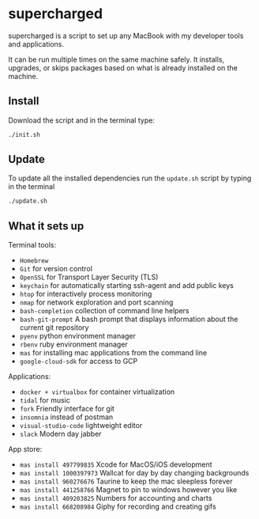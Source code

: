 # supercharged
supercharged is a script to set up any MacBook with my developer tools and applications.

It can be run multiple times on the same machine safely.
It installs, upgrades, or skips packages
based on what is already installed on the machine.

Install
-------

Download the script and in the terminal type:

```sh
./init.sh
```

Update
------

To update all the installed dependencies run the `update.sh` script by typing in the terminal 

```sh
./update.sh
```

What it sets up
---------------

Terminal tools:
* `Homebrew`
* `Git` for version control
* `OpenSSL` for Transport Layer Security (TLS)
* `keychain` for automatically starting ssh-agent and add public keys
* `htop` for interactively process monitoring
* `nmap` for network exploration and port scanning
* `bash-completion` collection of command line helpers 
* `bash-git-prompt` A bash prompt that displays information about the current git repository
* `pyenv` python environment manager
* `rbenv` ruby environment manager
* `mas` for installing mac applications from the command line
* `google-cloud-sdk` for access to GCP

Applications:
* `docker + virtualbox` for container virtualization
* `tidal` for music
* `fork` Friendly interface for git
* `insomnia` instead of postman
* `visual-studio-code` lightweight editor
* `slack` Modern day jabber


App store:
* `mas install 497799835` Xcode for MacOS/iOS development
* `mas install 1000397973` Wallcat for day by day changing backgrounds
* `mas install 960276676` Taurine to keep the mac sleepless forever
* `mas install 441258766` Magnet to pin to windows however you like  
* `mas install 409203825` Numbers for accounting and charts
* `mas install 668208984` Giphy for recording and creating gifs
